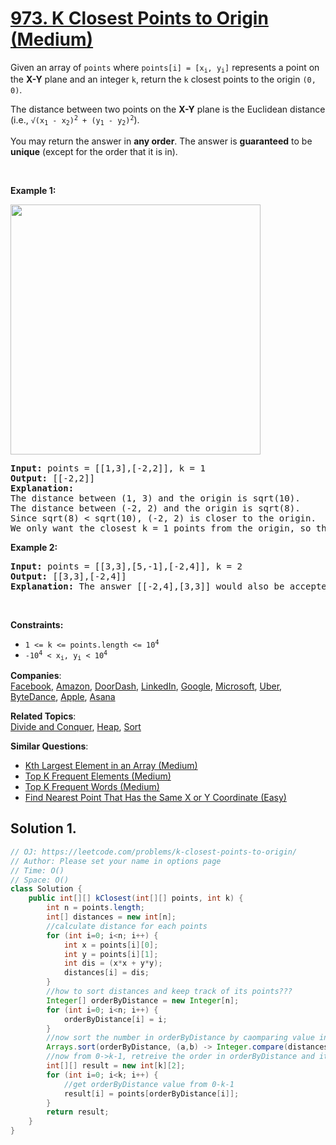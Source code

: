 # [973. K Closest Points to Origin (Medium)](https://leetcode.com/problems/k-closest-points-to-origin/)

<p>Given an array of <code>points</code> where <code>points[i] = [x<sub>i</sub>, y<sub>i</sub>]</code> represents a point on the <strong>X-Y</strong> plane and an integer <code>k</code>, return the <code>k</code> closest points to the origin <code>(0, 0)</code>.</p>

<p>The distance between two points on the <strong>X-Y</strong> plane is the Euclidean distance (i.e., <code>√(x<sub>1</sub> - x<sub>2</sub>)<sup>2</sup> + (y<sub>1</sub> - y<sub>2</sub>)<sup>2</sup></code>).</p>

<p>You may return the answer in <strong>any order</strong>. The answer is <strong>guaranteed</strong> to be <strong>unique</strong> (except for the order that it is in).</p>

<p>&nbsp;</p>
<p><strong>Example 1:</strong></p>
<img alt="" src="https://assets.leetcode.com/uploads/2021/03/03/closestplane1.jpg" style="width: 400px; height: 400px;">
<pre><strong>Input:</strong> points = [[1,3],[-2,2]], k = 1
<strong>Output:</strong> [[-2,2]]
<strong>Explanation:</strong>
The distance between (1, 3) and the origin is sqrt(10).
The distance between (-2, 2) and the origin is sqrt(8).
Since sqrt(8) &lt; sqrt(10), (-2, 2) is closer to the origin.
We only want the closest k = 1 points from the origin, so the answer is just [[-2,2]].
</pre>

<p><strong>Example 2:</strong></p>

<pre><strong>Input:</strong> points = [[3,3],[5,-1],[-2,4]], k = 2
<strong>Output:</strong> [[3,3],[-2,4]]
<strong>Explanation:</strong> The answer [[-2,4],[3,3]] would also be accepted.
</pre>

<p>&nbsp;</p>
<p><strong>Constraints:</strong></p>

<ul>
	<li><code>1 &lt;= k &lt;= points.length &lt;= 10<sup>4</sup></code></li>
	<li><code>-10<sup>4</sup> &lt; x<sub>i</sub>, y<sub>i</sub> &lt; 10<sup>4</sup></code></li>
</ul>

**Companies**:  
[Facebook](https://leetcode.com/company/facebook), [Amazon](https://leetcode.com/company/amazon), [DoorDash](https://leetcode.com/company/doordash), [LinkedIn](https://leetcode.com/company/linkedin), [Google](https://leetcode.com/company/google), [Microsoft](https://leetcode.com/company/microsoft), [Uber](https://leetcode.com/company/uber), [ByteDance](https://leetcode.com/company/bytedance), [Apple](https://leetcode.com/company/apple), [Asana](https://leetcode.com/company/asana)

**Related Topics**:  
[Divide and Conquer](https://leetcode.com/tag/divide-and-conquer/), [Heap](https://leetcode.com/tag/heap/), [Sort](https://leetcode.com/tag/sort/)

**Similar Questions**:

- [Kth Largest Element in an Array (Medium)](https://leetcode.com/problems/kth-largest-element-in-an-array/)
- [Top K Frequent Elements (Medium)](https://leetcode.com/problems/top-k-frequent-elements/)
- [Top K Frequent Words (Medium)](https://leetcode.com/problems/top-k-frequent-words/)
- [Find Nearest Point That Has the Same X or Y Coordinate (Easy)](https://leetcode.com/problems/find-nearest-point-that-has-the-same-x-or-y-coordinate/)

## Solution 1.

```JAVA
// OJ: https://leetcode.com/problems/k-closest-points-to-origin/
// Author: Please set your name in options page
// Time: O()
// Space: O()
class Solution {
    public int[][] kClosest(int[][] points, int k) {
        int n = points.length;
        int[] distances = new int[n];
        //calculate distance for each points
        for (int i=0; i<n; i++) {
            int x = points[i][0];
            int y = points[i][1];
            int dis = (x*x + y*y);
            distances[i] = dis;
        }
        //how to sort distances and keep track of its points???        
        Integer[] orderByDistance = new Integer[n];
        for (int i=0; i<n; i++) {
            orderByDistance[i] = i;
        }
        //now sort the number in orderByDistance by caomparing value in distance
        Arrays.sort(orderByDistance, (a,b) -> Integer.compare(distances[a], distances[b]));
        //now from 0->k-1, retreive the order in orderByDistance and its values in points[][]
        int[][] result = new int[k][2];
        for (int i=0; i<k; i++) {
            //get orderByDistance value from 0-k-1 
            result[i] = points[orderByDistance[i]];
        }
        return result;
    }
}

```
